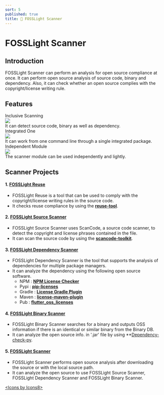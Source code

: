 ```yaml
---
sort: 5
published: true
title: 🔎 FOSSLight Scanner
---
```

# FOSSLight Scanner

## Introduction

FOSSLight Scanner can perform an analysis for open source compliance at once. It can perform open source analysis of source code, binary and dependency. Also, it can check whether an open source complies with the copyright/license writing rule.

## Features

<div class="flex-container">
  <div class="flex-contents">
    <div>
      <div id="feature_title">
        Inclusive Scanning
      </div>
      <div id="feature_img">
        <img src="https://img.icons8.com/dotty/80/000000/check-all.png"/>
      </div>
      <div id="feature_content">
        It can detect source code, binary as well as dependency.
      </div>
    </div>
  </div>

  <div class="flex-contents">
    <div>
      <div id="feature_title">
        Integrated One
      </div>
      <div id="feature_img">
        <img src="https://img.icons8.com/wired/64/000000/workspace-one.png"/>
      </div>
      <div id="feature_content">
        It can work from one command line through a single integrated package.
      </div>
    </div>
  </div>

  <div class="flex-contents">
    <div>
      <div id="feature_title">
        Independent Module
      </div>
      <div id="feature_img">
        <img src="https://img.icons8.com/dotty/80/000000/module.png"/>
      </div>
      <div id="feature_content">
        The scanner module can be used independently and lightly.
      </div>
    </div>
  </div>
</div>

## Scanner Projects

#### 1. [**FOSSLight Reuse**](1_reuse.md)
- FOSSLight Reuse is a tool that can be used to comply with the copyright/license writing rules in the source code.
- It checks reuse compliance by using the **[reuse-tool](https://github.com/fsfe/reuse-tool)**.

#### 2. [**FOSSLight Source Scanner**](2_source.md)
- FOSSLight Source Scanner uses ScanCode, a source code scanner, to detect the copyright and license phrases contained in the file.
- It can scan the source code by using the **[scancode-toolkit](https://github.com/nexB/scancode-toolkit)**.

#### 3. [**FOSSLight Dependency Scanner**](3_dependency.md)
- FOSSLight Dependency Scanner is the tool that supports the analysis of dependencies for multiple package managers.
- It can analyze the dependency using the following open source software.
  - NPM : **[NPM License Checker](https://github.com/davglass/license-checker)**
  - Pypi : **[pip-licenses](https://github.com/raimon49/pip-licenses)**
  - Gradle : **[License Gradle Plugin](https://github.com/hierynomus/license-gradle-plugin)**
  - Maven : **[license-maven-plugin](https://github.com/mojohaus/license-maven-plugin)**
  - Pub : **[flutter_oss_licenses](https://github.com/espresso3389/flutter_oss_licenses)**

#### 4. [**FOSSLight Binary Scanner**](4_binary.md)
- FOSSLight Binary Scanner searches for a binary and outputs OSS information if there is an identical or similar binary from the Binary DB.
- It can analyze the open source info. in '.jar' file by using **[Dependency-check-py](https://github.com/jhermann/dependency-check-py).

#### 5. [**FOSSLight Scanner**](https://github.com/fosslight/fosslight_scanner)
- FOSSLight Scanner performs open source analysis after downloading the source or with the local source path. 
- It can analyze the open source to use FOSSLight Source Scanner, FOSSLight Dependency Scanner and FOSSLight Binary Scanner.
  
     
      
<div class="right"><a href="https://icons8.com/icon">&lt;Icons by Icons8&gt;</a></div>
